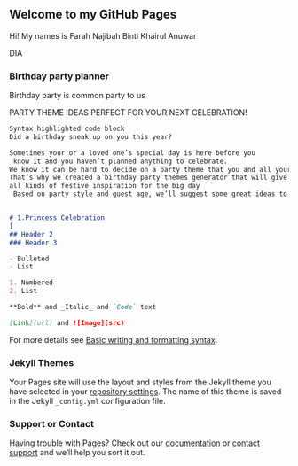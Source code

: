 ## Welcome to my GitHub Pages

Hi! My names is Farah Najibah Binti Khairul Anuwar

DIA 

### Birthday party planner
Birthday party is common party to us

PARTY THEME IDEAS PERFECT FOR YOUR NEXT CELEBRATION!
```markdown
Syntax highlighted code block
Did a birthday sneak up on you this year?

Sometimes your or a loved one’s special day is here before you 
 know it and you haven’t planned anything to celebrate.
We know it can be hard to decide on a party theme that you and all your guests will enjoy.
That’s why we created a birthday party themes generator that will give you 
all kinds of festive inspiration for the big day
 Based on party style and guest age, we’ll suggest some great ideas to get you well on your way to party-planning success!


# 1.Princess Celebration
[
## Header 2
### Header 3

- Bulleted
- List

1. Numbered
2. List

**Bold** and _Italic_ and `Code` text

[Link](url) and ![Image](src)
```

For more details see [Basic writing and formatting syntax](https://docs.github.com/en/github/writing-on-github/getting-started-with-writing-and-formatting-on-github/basic-writing-and-formatting-syntax).

### Jekyll Themes

Your Pages site will use the layout and styles from the Jekyll theme you have selected in your [repository settings](https://github.com/Birthdaypartyy/Myself/settings/pages). The name of this theme is saved in the Jekyll `_config.yml` configuration file.

### Support or Contact

Having trouble with Pages? Check out our [documentation](https://docs.github.com/categories/github-pages-basics/) or [contact support](https://support.github.com/contact) and we’ll help you sort it out.
